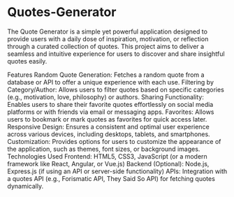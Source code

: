 # Quotes-Generator
The Quote Generator is a simple yet powerful application designed to provide users with a daily dose of inspiration, motivation, or reflection through a curated collection of quotes. This project aims to deliver a seamless and intuitive experience for users to discover and share insightful quotes easily.

Features
Random Quote Generation: Fetches a random quote from a database or API to offer a unique experience with each use.
Filtering by Category/Author: Allows users to filter quotes based on specific categories (e.g., motivation, love, philosophy) or authors.
Sharing Functionality: Enables users to share their favorite quotes effortlessly on social media platforms or with friends via email or messaging apps.
Favorites: Allows users to bookmark or mark quotes as favorites for quick access later.
Responsive Design: Ensures a consistent and optimal user experience across various devices, including desktops, tablets, and smartphones.
Customization: Provides options for users to customize the appearance of the application, such as themes, font sizes, or background images.
Technologies Used
Frontend: HTML5, CSS3, JavaScript (or a modern framework like React, Angular, or Vue.js)
Backend (Optional): Node.js, Express.js (if using an API or server-side functionality)
APIs: Integration with a quotes API (e.g., Forismatic API, They Said So API) for fetching quotes dynamically.
